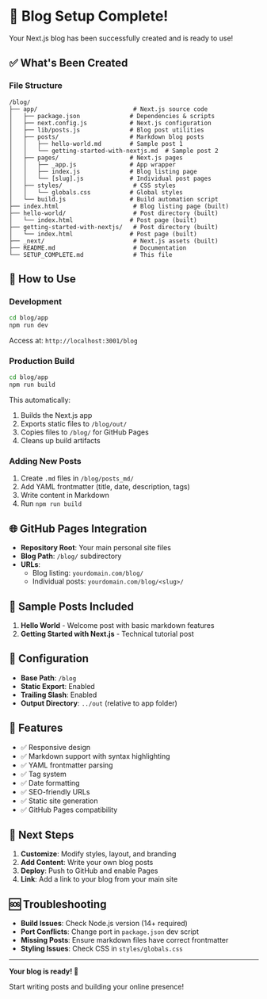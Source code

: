 # 🎉 Blog Setup Complete!

Your Next.js blog has been successfully created and is ready to use!

## ✅ What's Been Created

### File Structure
```
/blog/
├── app/                           # Next.js source code
│   ├── package.json              # Dependencies & scripts
│   ├── next.config.js            # Next.js configuration
│   ├── lib/posts.js              # Blog post utilities
│   ├── posts/                    # Markdown blog posts
│   │   ├── hello-world.md        # Sample post 1
│   │   └── getting-started-with-nextjs.md  # Sample post 2
│   ├── pages/                    # Next.js pages
│   │   ├── _app.js               # App wrapper
│   │   ├── index.js              # Blog listing page
│   │   └── [slug].js             # Individual post pages
│   ├── styles/                    # CSS styles
│   │   └── globals.css           # Global styles
│   └── build.js                  # Build automation script
├── index.html                     # Blog listing page (built)
├── hello-world/                   # Post directory (built)
│   └── index.html                # Post page (built)
├── getting-started-with-nextjs/   # Post directory (built)
│   └── index.html                # Post page (built)
├── _next/                         # Next.js assets (built)
├── README.md                      # Documentation
└── SETUP_COMPLETE.md              # This file
```

## 🚀 How to Use

### Development
```bash
cd blog/app
npm run dev
```
Access at: `http://localhost:3001/blog`

### Production Build
```bash
cd blog/app
npm run build
```
This automatically:
1. Builds the Next.js app
2. Exports static files to `/blog/out/`
3. Copies files to `/blog/` for GitHub Pages
4. Cleans up build artifacts

### Adding New Posts
1. Create `.md` files in `/blog/posts_md/`
2. Add YAML frontmatter (title, date, description, tags)
3. Write content in Markdown
4. Run `npm run build`

## 🌐 GitHub Pages Integration

- **Repository Root**: Your main personal site files
- **Blog Path**: `/blog/` subdirectory
- **URLs**: 
  - Blog listing: `yourdomain.com/blog/`
  - Individual posts: `yourdomain.com/blog/<slug>/`

## 📝 Sample Posts Included

1. **Hello World** - Welcome post with basic markdown features
2. **Getting Started with Next.js** - Technical tutorial post

## 🔧 Configuration

- **Base Path**: `/blog`
- **Static Export**: Enabled
- **Trailing Slash**: Enabled
- **Output Directory**: `../out` (relative to app folder)

## 🎨 Features

- ✅ Responsive design
- ✅ Markdown support with syntax highlighting
- ✅ YAML frontmatter parsing
- ✅ Tag system
- ✅ Date formatting
- ✅ SEO-friendly URLs
- ✅ Static site generation
- ✅ GitHub Pages compatibility

## 🚨 Next Steps

1. **Customize**: Modify styles, layout, and branding
2. **Add Content**: Write your own blog posts
3. **Deploy**: Push to GitHub and enable Pages
4. **Link**: Add a link to your blog from your main site

## 🆘 Troubleshooting

- **Build Issues**: Check Node.js version (14+ required)
- **Port Conflicts**: Change port in `package.json` dev script
- **Missing Posts**: Ensure markdown files have correct frontmatter
- **Styling Issues**: Check CSS in `styles/globals.css`

---

**Your blog is ready! 🎉**

Start writing posts and building your online presence!
